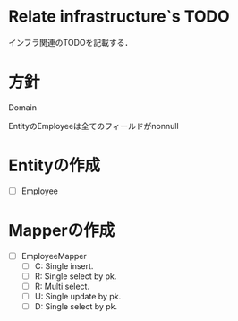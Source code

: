 # Relate infrastructure`s TODO
インフラ関連のTODOを記載する．

# 方針
Domain

EntityのEmployeeは全てのフィールドがnonnull

# Entityの作成
- [ ] Employee
# Mapperの作成
- [ ] EmployeeMapper
  - [ ] C: Single insert.
  - [ ] R: Single select by pk.
  - [ ] R: Multi select.
  - [ ] U: Single update by pk.
  - [ ] D: Single select by pk.
